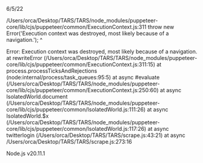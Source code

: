 6/5/22

/Users/orca/Desktop/TARS/TARS/node_modules/puppeteer-core/lib/cjs/puppeteer/common/ExecutionContext.js:311
        throw new Error('Execution context was destroyed, most likely because of a navigation.');
              ^

Error: Execution context was destroyed, most likely because of a navigation.
    at rewriteError (/Users/orca/Desktop/TARS/TARS/node_modules/puppeteer-core/lib/cjs/puppeteer/common/ExecutionContext.js:311:15)
    at process.processTicksAndRejections (node:internal/process/task_queues:95:5)
    at async #evaluate (/Users/orca/Desktop/TARS/TARS/node_modules/puppeteer-core/lib/cjs/puppeteer/common/ExecutionContext.js:250:60)
    at async IsolatedWorld.document (/Users/orca/Desktop/TARS/TARS/node_modules/puppeteer-core/lib/cjs/puppeteer/common/IsolatedWorld.js:111:26)
    at async IsolatedWorld.$x (/Users/orca/Desktop/TARS/TARS/node_modules/puppeteer-core/lib/cjs/puppeteer/common/IsolatedWorld.js:117:26)
    at async twitterlogin (/Users/orca/Desktop/TARS/TARS/scrape.js:43:21)
    at async /Users/orca/Desktop/TARS/TARS/scrape.js:273:16

Node.js v20.11.1


